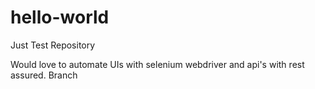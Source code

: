 # hello-world
Just Test Repository


Would love to automate UIs with selenium webdriver and api's with rest assured. Branch
